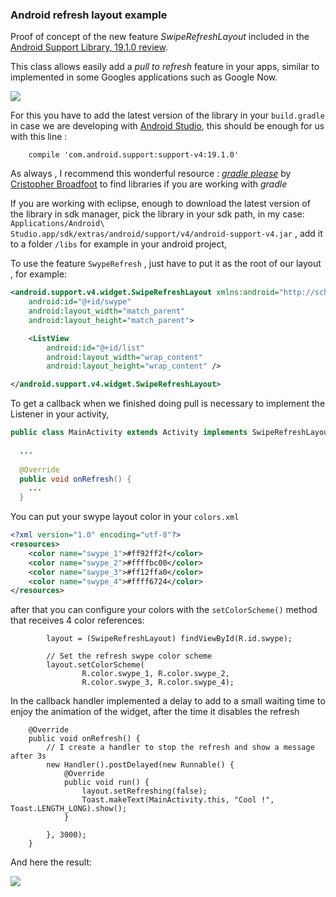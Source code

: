 ### Android refresh layout example

Proof of concept of the new feature _SwipeRefreshLayout_ included in the [Android Support Library, 19.1.0 review](http://developer.android.com/tools/support-library/index.html).

This class allows easily add a _pull to refresh_ feature in your apps, similar to implemented in some Googles applications such as Google Now.


![](https://googledrive.com/host/0B62SZ3WRM2R2WS1pRTN2aHpKR00)

For this you have to add the latest version of the library in your `build.gradle` in case we are developing with [Android Studio](http://developer.android.com/sdk/installing/studio.html), this should be enough for us with this line :

```
    compile 'com.android.support:support-v4:19.1.0'

```

As always , I recommend this wonderful resource : [_gradle please_](http://gradleplease.appspot.com/) by [Cristopher Broadfoot](https://plus.google.com/+ChristopherBroadfoot/posts) to find libraries if you are working with _gradle_ 

If you are working with eclipse, enough to download the latest version of the library in sdk manager, pick the library in your sdk path, in my case: `Applications/Android\ Studio.app/sdk/extras/android/support/v4/android-support-v4.jar` , add it to a folder `/libs` for example in your android project,



To use the feature `SwypeRefresh` , just have to put it as the root of our layout , for example:

```xml
<android.support.v4.widget.SwipeRefreshLayout xmlns:android="http://schemas.android.com/apk/res/android"
    android:id="@+id/swype"
    android:layout_width="match_parent"
    android:layout_height="match_parent">

    <ListView
        android:id="@+id/list"
        android:layout_width="wrap_content"
        android:layout_height="wrap_content" />

</android.support.v4.widget.SwipeRefreshLayout>
```

To get a callback  when we finished doing pull is necessary to implement the Listener in your activity,

```java
public class MainActivity extends Activity implements SwipeRefreshLayout.OnRefreshListener {
  
  ...
  
  @Override
  public void onRefresh() {
    ...
  }

```


You can put your swype layout color in your `colors.xml`

```xml
<?xml version="1.0" encoding="utf-8"?>
<resources>
    <color name="swype_1">#ff92ff2f</color>
    <color name="swype_2">#ffffbc00</color>
    <color name="swype_3">#ff12ffa0</color>
    <color name="swype_4">#ffff6724</color>
</resources>
```

after that you can configure your colors with the `setColorScheme()` method that receives 4 color references:

```
        layout = (SwipeRefreshLayout) findViewById(R.id.swype);

        // Set the refresh swype color scheme
        layout.setColorScheme(
                R.color.swype_1, R.color.swype_2,
                R.color.swype_3, R.color.swype_4);
```

In the callback handler implemented a delay to add to a small waiting time to enjoy the animation of the widget, after the time it disables the refresh

```
    @Override
    public void onRefresh() {
        // I create a handler to stop the refresh and show a message after 3s
        new Handler().postDelayed(new Runnable() {
            @Override
            public void run() {
                layout.setRefreshing(false);
                Toast.makeText(MainActivity.this, "Cool !", Toast.LENGTH_LONG).show();
            }

        }, 3000);
    }
```

And here the result:

![](https://googledrive.com/host/0B62SZ3WRM2R2dTBya0lLSmxjX2M)
